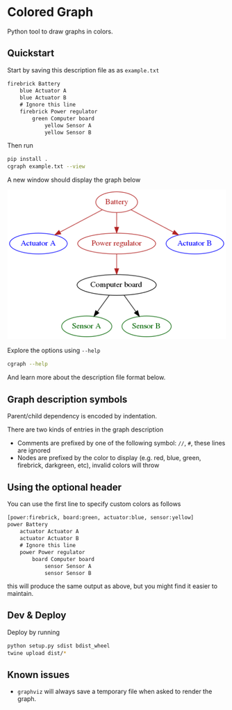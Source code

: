 # Colored Graph

Python tool to draw graphs in colors.

## Quickstart

Start by saving this description file as as `example.txt`
```
firebrick Battery
    blue Actuator A
    blue Actuator B
    # Ignore this line
    firebrick Power regulator
        green Computer board
            yellow Sensor A
            yellow Sensor B
```
Then run
```bash
pip install .
cgraph example.txt --view
```
A new window should display the graph below

![Example graph](https://raw.githubusercontent.com/SyrianSpock/colored-graph/master/example.png)

Explore the options using `--help`
```bash
cgraph --help
```
And learn more about the description file format below.

## Graph description symbols

Parent/child dependency is encoded by indentation.

There are two kinds of entries in the graph description
- Comments are prefixed by one of the following symbol: `//`, `#`, these lines are ignored
- Nodes are prefixed by the color to display (e.g. red, blue, green, firebrick, darkgreen, etc), invalid colors will throw

## Using the optional header

You can use the first line to specify custom colors as follows
```
[power:firebrick, board:green, actuator:blue, sensor:yellow]
power Battery
    actuator Actuator A
    actuator Actuator B
    # Ignore this line
    power Power regulator
        board Computer board
            sensor Sensor A
            sensor Sensor B
```
this will produce the same output as above, but you might find it easier to maintain.

## Dev & Deploy

Deploy by running
```bash
python setup.py sdist bdist_wheel
twine upload dist/*
```

## Known issues

- `graphviz` will always save a temporary file when asked to render the graph.
